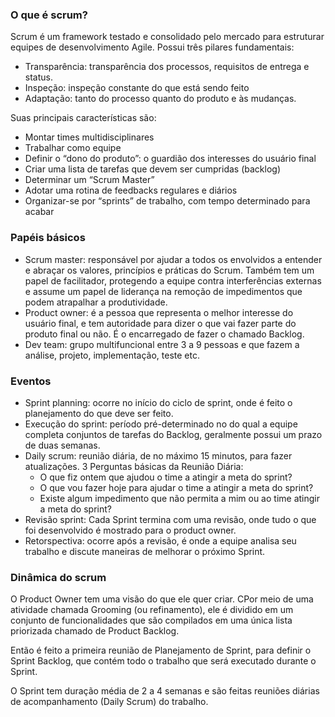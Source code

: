 ### O que é scrum?
Scrum é um framework testado e consolidado pelo mercado para estruturar equipes de desenvolvimento Agile. Possui três pilares fundamentais:

- Transparência: transparência dos processos, requisitos de entrega e status.
- Inspeção: inspeção constante do que está sendo feito
- Adaptação: tanto do processo quanto do produto e às mudanças.

Suas principais características são:

- Montar times multidisciplinares
- Trabalhar como equipe
- Definir o “dono do produto”: o guardião dos interesses do usuário final
- Criar uma lista de tarefas que devem ser cumpridas (backlog)
- Determinar um “Scrum Master”
- Adotar uma rotina de feedbacks regulares e diários
- Organizar-se por “sprints” de trabalho, com tempo determinado para acabar

### Papéis básicos 

- Scrum master: responsável por ajudar a todos os envolvidos a entender e abraçar os valores, princípios e práticas do Scrum. Também tem um papel de facilitador, protegendo a equipe contra interferências externas e assume um papel de liderança na remoção de impedimentos que podem atrapalhar a produtividade.
- Product owner: é a pessoa que representa o melhor interesse do usuário final, e tem autoridade para dizer o que vai fazer parte do produto final ou não. É o encarregado de fazer o chamado Backlog.
- Dev team: grupo multifuncional entre 3 a 9 pessoas e que fazem a análise, projeto, implementação, teste etc.

### Eventos
- Sprint planning: ocorre no início do ciclo de sprint, onde é feito o planejamento do que deve ser feito.
- Execução do sprint: período pré-determinado no do qual a equipe completa conjuntos de tarefas do Backlog, geralmente possui um prazo de duas semanas.
- Daily scrum: reunião diária, de no máximo 15 minutos, para fazer atualizações. 3 Perguntas básicas da Reunião Diária:
    - O que fiz ontem que ajudou o time a atingir a meta do sprint?
    - O que vou fazer hoje para ajudar o time a atingir a meta do sprint?
    - Existe algum impedimento que não permita a mim ou ao time atingir a meta do sprint?
- Revisão sprint: Cada Sprint termina com uma revisão, onde tudo o que foi desenvolvido é mostrado para o product owner.
- Retorspectiva: ocorre após a revisão, é onde a equipe analisa seu trabalho e discute maneiras de melhorar o próximo Sprint.

### Dinâmica do scrum

O Product Owner tem uma visão do que ele quer criar. CPor meio de uma atividade chamada Grooming (ou refinamento), ele é dividido em um conjunto de funcionalidades que são compilados em uma única lista priorizada chamado de Product Backlog.

Então é feito a primeira reunião de Planejamento de Sprint, para definir o Sprint Backlog, que contém todo o trabalho que será executado durante o Sprint.

O Sprint tem duração média de 2 a 4 semanas e são feitas reuniões diárias de acompanhamento (Daily Scrum) do trabalho.